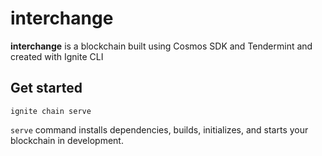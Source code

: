 # interchange
**interchange** is a blockchain built using Cosmos SDK and Tendermint and created with Ignite CLI

## Get started

```
ignite chain serve
```

`serve` command installs dependencies, builds, initializes, and starts your blockchain in development.

